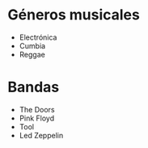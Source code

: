 # Géneros musicales
- Electrónica
- Cumbia
- Reggae

# Bandas
- The Doors
- Pink Floyd
- Tool
- Led Zeppelin
